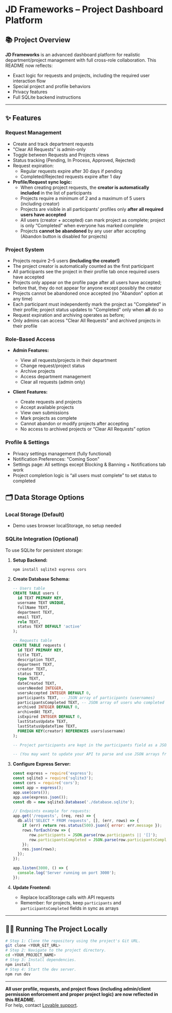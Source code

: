 
# JD Frameworks – Project Dashboard Platform

## 📚 Project Overview

**JD Frameworks** is an advanced dashboard platform for realistic department/project management with full cross-role collaboration. This README now reflects:
- Exact logic for requests and projects, including the required user interaction flow  
- Special project and profile behaviors
- Privacy features
- Full SQLite backend instructions

---

## ✨ Features

### Request Management
- Create and track department requests  
- "Clear All Requests" is admin-only  
- Toggle between Requests and Projects views  
- Status tracking (Pending, In Process, Approved, Rejected)  
- Request expiration:  
  - Regular requests expire after 30 days if pending  
  - Completed/Rejected requests expire after 1 day  
- **Profile/Request sync logic:**  
  - When creating project requests, the **creator is automatically included** in the list of participants  
  - Projects require a minimum of 2 and a maximum of 5 users (including creator)  
  - Projects are visible in all participants’ profiles only **after all required users have accepted**  
  - All users (creator + accepted) can mark project as complete; project is only “Completed” when everyone has marked complete  
  - Projects **cannot be abandoned** by any user after accepting (Abandon button is disabled for projects)

### Project System
- Projects require 2–5 users **(including the creator!)**
- The project creator is automatically counted as the first participant
- All participants see the project in their profile tab once required users have accepted
- Projects only appear on the profile page after all users have accepted; before that, they do not appear for anyone except possibly the creator
- Projects cannot be abandoned once accepted (no "Abandon" option at any time)
- Each participant must independently mark the project as "Completed" in their profile; project status updates to "Completed" only when **all** do so
- Request expiration and archiving operates as before;
- Only admins can access "Clear All Requests" and archived projects in their profile

### Role-Based Access
- **Admin Features:**
  - View all requests/projects in their department
  - Change request/project status
  - Archive projects
  - Access department management
  - Clear all requests (admin only)

- **Client Features:**
  - Create requests and projects
  - Accept available projects
  - View own submissions
  - Mark projects as complete
  - Cannot abandon or modify projects after accepting
  - No access to archived projects or “Clear All Requests” option

### Profile & Settings
- Privacy settings management (fully functional)
- Notification Preferences: "Coming Soon"
- Settings page: All settings except Blocking & Banning + Notifications tab work 
- Project completion logic is “all users must complete” to set status to completed

## 🗂️ Data Storage Options

### Local Storage (Default)
- Demo uses browser localStorage, no setup needed

### SQLite Integration (Optional)
To use SQLite for persistent storage:

1. **Setup Backend:**
   ```sh
   npm install sqlite3 express cors
   ```

2. **Create Database Schema:**
   ```sql
   -- Users table
   CREATE TABLE users (
     id TEXT PRIMARY KEY,
     username TEXT UNIQUE,
     fullName TEXT,
     department TEXT,
     email TEXT,
     role TEXT,
     status TEXT DEFAULT 'active'
   );

   -- Requests table
   CREATE TABLE requests (
     id TEXT PRIMARY KEY,
     title TEXT,
     description TEXT,
     department TEXT,
     creator TEXT,
     status TEXT,
     type TEXT,
     dateCreated TEXT,
     usersNeeded INTEGER,
     usersAccepted INTEGER DEFAULT 0,
     participants TEXT, -- JSON array of participants (usernames)
     participantsCompleted TEXT, -- JSON array of users who completed
     archived INTEGER DEFAULT 0,
     archivedAt TEXT,
     isExpired INTEGER DEFAULT 0,
     lastStatusUpdate TEXT,
     lastStatusUpdateTime TEXT,
     FOREIGN KEY(creator) REFERENCES users(username)
   );

   -- Project participants are kept in the participants field as a JSON array

   -- (You may want to update your API to parse and use JSON arrays from/to the frontend)
   ```

3. **Configure Express Server:**
   ```javascript
   const express = require('express');
   const sqlite3 = require('sqlite3');
   const cors = require('cors');
   const app = express();
   app.use(cors());
   app.use(express.json());
   const db = new sqlite3.Database('./database.sqlite');

   // Endpoints example for requests:
   app.get('/requests', (req, res) => {
     db.all('SELECT * FROM requests', [], (err, rows) => {
       if (err) return res.status(500).json({ error: err.message });
       rows.forEach(row => {
          row.participants = JSON.parse(row.participants || '[]');
          row.participantsCompleted = JSON.parse(row.participantsCompleted || '[]');
       });
       res.json(rows);
     });
   });

   app.listen(3000, () => {
     console.log('Server running on port 3000');
   });
   ```

4. **Update Frontend:**
   - Replace localStorage calls with API requests  
   - Remember: for projects, keep `participants` and `participantsCompleted` fields in sync as arrays

---

## 👩‍💻 Running The Project Locally

```sh
# Step 1: Clone the repository using the project's Git URL.
git clone <YOUR_GIT_URL>
# Step 2: Navigate to the project directory.
cd <YOUR_PROJECT_NAME>
# Step 3: Install dependencies.
npm install
# Step 4: Start the dev server.
npm run dev
```

---

**All user profile, requests, and project flows (including admin/client permission enforcement and proper project logic) are now reflected in this README.**  
For help, contact [Lovable support](https://lovable.dev).

